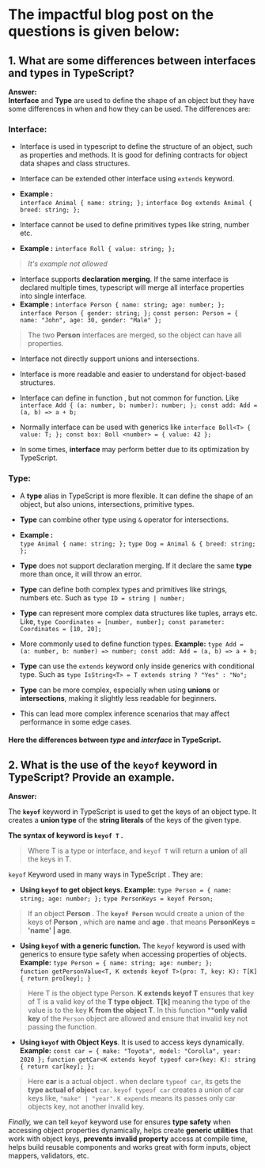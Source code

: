 
# The impactful blog post on the questions is given below:

  

## 1. What are some differences between interfaces and types in TypeScript?

**Answer:**   
**Interface** and **Type** are used to define the shape of an object but they have some differences in when and how they can be used. The differences are:

### Interface:

* Interface is used in typescript to define the structure of an object, such as properties and methods. It is good for defining contracts for object data shapes and class structures.

* Interface can be extended other interface using `extends` keyword.

*  **Example :**  
`interface Animal {
  name: string;
};` 
`interface Dog extends Animal {
  breed: string;
};`

* Interface cannot be used to define primitives types like string, number etc.
*  **Example :**  `interface Roll {
  value: string;
};`   

> *It's  example not allowed*
* Interface supports **declaration merging**. If the same interface is declared multiple times,  typescript will merge all interface properties into single interface.
*  **Example :** 
`interface Person {
  name: string;
  age: number;
};` 
`interface Person {
  gender: string;
};` 
`const person: Person = {
  name: "John",
  age: 30,
  gender: "Male"
};` 
> The two **Person** interfaces are merged, so the object can have all  properties.

* Interface not directly support unions and intersections.

* Interface is  more readable and easier to understand for object-based structures.

* Interface can define in function ,  but not common for function. Like `interface Add {
  (a: number, b: number): number;
};
const add: Add = (a, b) => a + b;` 

* Normally interface can be used with generics like `interface Boll<T> {
  value: T;
};
const box: Boll <number> = { value: 42 };`

* In some times, **interface** may perform better due to its optimization by TypeScript.

### Type:

* A **type** alias in TypeScript is more flexible. It can define the shape of an object, but also unions, intersections,  primitive types.

* **Type** can combine other type using `&` operator for intersections. 
*  **Example :**  
`type Animal {
  name: string;
};` 
`type Dog = Animal & {
  breed: string;
};`

* **Type** does not support declaration merging. If it declare the same **type** more than once, it will throw an error.

* **Type** can define both complex types and primitives like strings, numbers etc. Such as `type ID = string | number;`

* **Type** can represent more complex data structures like tuples, arrays etc. Like, `type Coordinates = [number, number];
const parameter: Coordinates = [10, 20];`

* More commonly used to define function types. **Example:** 
`type Add = (a: number, b: number) => number;
const add: Add = (a, b) => a + b;`

* **Type** can use the `extends` keyword only inside generics with conditional type. Such as `type IsString<T> = T extends string ? "Yes" : "No";`

* **Type**  can be more complex, especially when using **unions** or **intersections**, making it slightly less readable for beginners.

* This can lead  more complex inference scenarios that may affect performance in some edge cases.

#### Here the differences between *type* and *interface* in TypeScript.


## 2. What is the use of the `keyof` keyword in TypeScript? Provide an example.
**Answer:** 

The **`keyof`**  keyword in TypeScript is used to get the keys of an object type. It creates a **union type** of the **string literals** of the keys of the given type.

**The syntax of keyword is `keyof T` .**

> Where  T is a type or interface, and `keyof T` will return a **union**
> of all the keys in T.

`keyof` Keyword used in many ways in TypeScript . They are: 

*  **Using `keyof` to get object keys**. **Example:**  `type Person = {
  name: string;
  age: number;
};` `type PersonKeys = keyof Person;` 

> If an object **Person** . The **`keyof Person`**    would create a union of the keys of **Person** , which are **name** and **age** . that means **PersonKeys = 'name' | age**.
> 


*  **Using `keyof` with a generic function.** The `keyof` keyword is used with generics to ensure type safety when accessing properties of objects.
**Example:**  `type Person = {
  name: string;
  age: number;
};`  
`function getPersonValue<T, K extends keyof T>(pro: T, key: K): T[K] {
  return pro[key];
}`

> Here T is the object type Person.  **K extends keyof  T**  ensures that key of T is a valid key of the **T type object**.  **T[k]** meaning the type of the value is to the key **K from the object T**.  In this function ****only valid key** of the `Person` object are allowed and ensure that invalid key not passing the function. 


* **Using `keyof` with Object Keys**. It is used to access keys dynamically. **Example:** `const car = {
  make: "Toyota",
  model: "Corolla",
  year: 2020
};`  `function getCar<K extends keyof typeof car>(key: K): string {
  return car[key];
};`

> Here **car** is a actual object . when declare `typeof car`, its gets the **type actual of object** `car`.  `keyof typeof car` creates a union of  car  keys like, `"make" | "year"`. `K expends` means its  passes only car objects key, not another invalid key. 

*Finally,* we can tell `keyof` keyword use for ensures **type safety** when accessing object properties dynamically, helps create **generic utilities** that work with object keys, **prevents invalid property** access at compile time, helps build reusable components and works great with form inputs, object mappers, validators, etc.